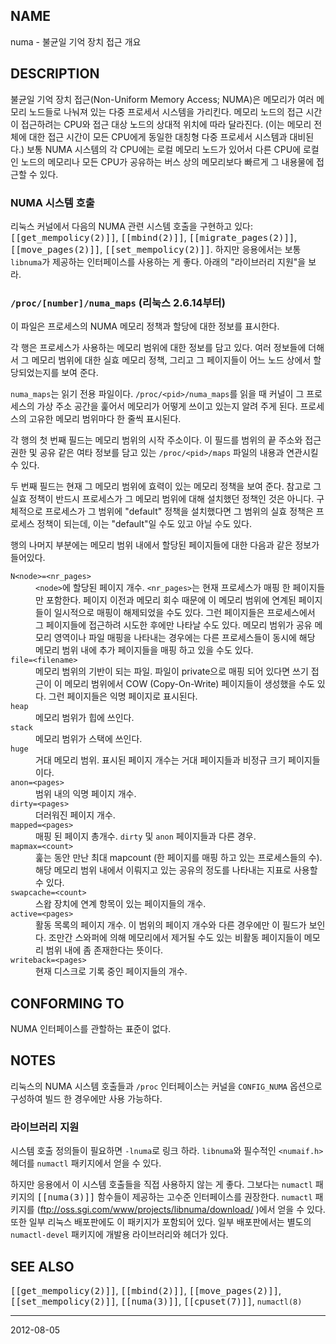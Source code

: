 ## NAME

numa - 불균일 기억 장치 접근 개요

## DESCRIPTION

불균일 기억 장치 접근(Non-Uniform Memory Access; NUMA)은 메모리가 여러 메모리 노드들로 나눠져 있는 다중 프로세서 시스템을 가리킨다. 메모리 노드의 접근 시간이 접근하려는 CPU와 접근 대상 노드의 상대적 위치에 따라 달라진다. (이는 메모리 전체에 대한 접근 시간이 모든 CPU에게 동일한 대칭형 다중 프로세서 시스템과 대비된다.) 보통 NUMA 시스템의 각 CPU에는 로컬 메모리 노드가 있어서 다른 CPU에 로컬인 노드의 메모리나 모든 CPU가 공유하는 버스 상의 메모리보다 빠르게 그 내용물에 접근할 수 있다.

### NUMA 시스템 호출

리눅스 커널에서 다음의 NUMA 관련 시스템 호출을 구현하고 있다: <tt>[[get_mempolicy(2)]]</tt>, <tt>[[mbind(2)]]</tt>, <tt>[[migrate_pages(2)]]</tt>, <tt>[[move_pages(2)]]</tt>, <tt>[[set_mempolicy(2)]]</tt>. 하지만 응용에서는 보통 `libnuma`가 제공하는 인터페이스를 사용하는 게 좋다. 아래의 "라이브러리 지원"을 보라.

### `/proc/[number]/numa_maps` (리눅스 2.6.14부터)

이 파일은 프로세스의 NUMA 메모리 정책과 할당에 대한 정보를 표시한다.

각 행은 프로세스가 사용하는 메모리 범위에 대한 정보를 담고 있다. 여러 정보들에 더해서 그 메모리 범위에 대한 실효 메모리 정책, 그리고 그 페이지들이 어느 노드 상에서 할당되었는지를 보여 준다.

`numa_maps`는 읽기 전용 파일이다. `/proc/<pid>/numa_maps`를 읽을 때 커널이 그 프로세스의 가상 주소 공간을 훑어서 메모리가 어떻게 쓰이고 있는지 알려 주게 된다. 프로세스의 고유한 메모리 범위마다 한 줄씩 표시된다.

각 행의 첫 번째 필드는 메모리 범위의 시작 주소이다. 이 필드를 범위의 끝 주소와 접근 권한 및 공유 같은 여타 정보를 담고 있는 `/proc/<pid>/maps` 파일의 내용과 연관시킬 수 있다.

두 번째 필드는 현재 그 메모리 범위에 효력이 있는 메모리 정책을 보여 준다. 참고로 그 실효 정책이 반드시 프로세스가 그 메모리 범위에 대해 설치했던 정책인 것은 아니다. 구체적으로 프로세스가 그 범위에 "default" 정책을 설치했다면 그 범위의 실효 정책은 프로세스 정책이 되는데, 이는 "default"일 수도 있고 아닐 수도 있다.

행의 나머지 부분에는 메모리 범위 내에서 할당된 페이지들에 대한 다음과 같은 정보가 들어있다.

<dl>
<dt><code>N&lt;node&gt;=&lt;nr_pages&gt;</code></dt>
<dd><code>&lt;node&gt;</code>에 할당된 페이지 개수. <code>&lt;nr_pages&gt;</code>는 현재 프로세스가 매핑 한 페이지들만 포함한다. 페이지 이전과 메모리 회수 때문에 이 메모리 범위에 연계된 페이지들이 일시적으로 매핑이 해제되었을 수도 있다. 그런 페이지들은 프로세스에서 그 페이지들에 접근하려 시도한 후에만 나타날 수도 있다. 메모리 범위가 공유 메모리 영역이나 파일 매핑을 나타내는 경우에는 다른 프로세스들이 동시에 해당 메모리 범위 내에 추가 페이지들을 매핑 하고 있을 수도 있다.</dd>

<dt><code>file=&lt;filename&gt;</code></dt>
<dd>메모리 범위의 기반이 되는 파일. 파일이 private으로 매핑 되어 있다면 쓰기 접근이 이 메모리 범위에서 COW (Copy-On-Write) 페이지들이 생성했을 수도 있다. 그런 페이지들은 익명 페이지로 표시된다.</dd>

<dt><code>heap</code></dt>
<dd>메모리 범위가 힙에 쓰인다.</dd>

<dt><code>stack</code></dt>
<dd>메모리 범위가 스택에 쓰인다.</dd>

<dt><code>huge</code></dt>
<dd>거대 메모리 범위. 표시된 페이지 개수는 거대 페이지들과 비정규 크기 페이지들이다.</dd>

<dt><code>anon=&lt;pages&gt;</code></dt>
<dd>범위 내의 익명 페이지 개수.</dd>

<dt><code>dirty=&lt;pages&gt;</code></dt>
<dd>더러워진 페이지 개수.</dd>

<dt><code>mapped=&lt;pages&gt;</code></dt>
<dd>매핑 된 페이지 총개수. <code>dirty</code> 및 <code>anon</code> 페이지들과 다른 경우.</dd>

<dt><code>mapmax=&lt;count&gt;</code></dt>
<dd>훑는 동안 만난 최대 mapcount (한 페이지를 매핑 하고 있는 프로세스들의 수). 해당 메모리 범위 내에서 이뤄지고 있는 공유의 정도를 나타내는 지표로 사용할 수 있다.</dd>

<dt><code>swapcache=&lt;count&gt;</code></dt>
<dd>스왑 장치에 연계 항목이 있는 페이지들의 개수.</dd>

<dt><code>active=&lt;pages&gt;</code></dt>
<dd>활동 목록의 페이지 개수. 이 범위의 페이지 개수와 다른 경우에만 이 필드가 보인다. 조만간 스와퍼에 의해 메모리에서 제거될 수도 있는 비활동 페이지들이 메모리 범위 내에 좀 존재한다는 뜻이다.</dd>

<dt><code>writeback=&lt;pages&gt;</code></dt>
<dd>현재 디스크로 기록 중인 페이지들의 개수.</dd>
</dl>

## CONFORMING TO

NUMA 인터페이스를 관할하는 표준이 없다.

## NOTES

리눅스의 NUMA 시스템 호출들과 `/proc` 인터페이스는 커널을 `CONFIG_NUMA` 옵션으로 구성하여 빌드 한 경우에만 사용 가능하다.

### 라이브러리 지원

시스템 호출 정의들이 필요하면 `-lnuma`로 링크 하라. `libnuma`와 필수적인 `<numaif.h>` 헤더를 `numactl` 패키지에서 얻을 수 있다.

하지만 응용에서 이 시스템 호출들을 직접 사용하지 않는 게 좋다. 그보다는 `numactl` 패키지의 <tt>[[numa(3)]]</tt> 함수들이 제공하는 고수준 인터페이스를 권장한다. `numactl` 패키지를 (ftp://oss.sgi.com/www/projects/libnuma/download/ )에서 얻을 수 있다. 또한 일부 리눅스 배포판에도 이 패키지가 포함되어 있다. 일부 배포판에서는 별도의 `numactl-devel` 패키지에 개발용 라이브러리와 헤더가 있다.

## SEE ALSO

<tt>[[get_mempolicy(2)]]</tt>, <tt>[[mbind(2)]]</tt>, <tt>[[move_pages(2)]]</tt>, <tt>[[set_mempolicy(2)]]</tt>, <tt>[[numa(3)]]</tt>, <tt>[[cpuset(7)]]</tt>, `numactl(8)`

----

2012-08-05
